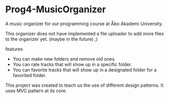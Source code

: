 # Prog4-MusicOrganizer

A music organizer for our programming course at Åbo Akademi University.

This organizer does not have implemented a file uploader to add more files to the organizer yet. (maybe in the future) ;)

features

* You can make new folders and remove old ones.
* You can rate tracks that will show up in a specific folder.
* You can favorite tracks that will show up in a designated folder for a favorited folder.

This project was created to teach us the use of different design patterns.
It uses MVC pattern at its core.
